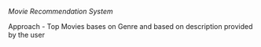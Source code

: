 *Movie Recommendation System*

Approach - Top Movies bases on Genre and based on description provided by the user
